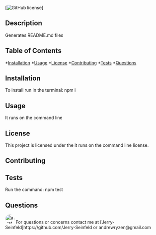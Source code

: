 
[![GitHub license](https://img.shields.io/github/license/Naereen/StrapDown.js.svg)]

## Description
  Generates README.md files

  ## Table of Contents
  *[Installation](#installation)
  *[Usage](#usage)
  *[License](#license)
  *[Contributing](#contributing)
  *[Tests](#tests)
  *[Questions](#questions)
  
## Installation
To install run in the terminal:
  npm i

## Usage
It runs on the command line

## License
This project is licensed under the it runs on the command line license.

## Contributing


## Tests
Run the command:
  npm test

    
## Questions
<img src="https://avatars3.githubusercontent.com/u/58785613?v=4" alt="avatar" style="border-radius: 16px" width="30"/>
For questions or concerns contact me at
[Jerry-Seinfeld]https://github.com/Jerry-Seinfeld or andrewryzen@gmail.com
  